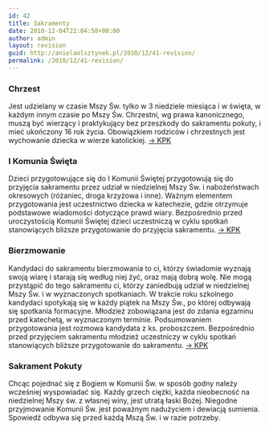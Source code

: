 ```yaml
---
id: 42
title: Sakramenty
date: 2010-12-04T22:04:58+00:00
author: admin
layout: revision
guid: http://anielaolsztynek.pl/2010/12/41-revision/
permalink: /2010/12/41-revision/
---
```

### Chrzest

Jest udzielany w czasie Mszy Św. tylko w 3 niedziele miesiąca i w święta, w każdym innym czasie po Mszy Św. Chrzestni, wg prawa kanonicznego, muszą być wierzący i praktykujący bez przeszkody do sakramentu pokuty, i mieć ukończony 16 rok życia. Obowiązkiem rodziców i chrzestnych jest wychowanie dziecka w wierze katolickiej. [-> KPK](http://aniela.olsztynek.pl/sakr/chrzest.htm)

### I Komunia Święta

Dzieci przygotowujące się do I Komunii Świętej przygotowują się do przyjęcia sakramentu przez udział w niedzielnej Mszy Św. i nabożeństwach okresowych (różaniec, droga krzyżowa i inne). Ważnym elementem przygotowania jest uczestnictwo dziecka w katechezie, gdzie otrzymuje podstawowe wiadomości dotyczące prawd wiary. Bezpośrednio przed uroczystością Komunii Świętej dzieci uczestniczą w cyklu spotkań stanowiących bliższe przygotowanie do przyjęcia sakramentu. [-> KPK](http://aniela.olsztynek.pl/sakr/eucharystia.htm)

### Bierzmowanie

Kandydaci do sakramentu bierzmowania to ci, którzy świadomie wyznają swoją wiarę i starają się według niej żyć, oraz mają dobrą wolę. Nie mogą przystąpić do tego sakramentu ci, którzy zaniedbują udział w niedzielnej Mszy Św. i w wyznaczonych spotkaniach. W trakcie roku szkolnego kandydaci spotykają się w każdy piątek na Mszy Św., po której odbywają się spotkania formacyjne. Młodzież zobowiązana jest do zdania egzaminu przed katechetą, w wyznaczonym terminie. Podsumowaniem przygotowania jest rozmowa kandydata z ks. proboszczem. Bezpośrednio przed przyjęciem sakramentu młodzież uczestniczy w cyklu spotkań stanowiących bliższe przygotowanie do sakramentu. [-> KPK](http://aniela.olsztynek.pl/sakr/bierzm.htm)

### Sakrament Pokuty

Chcąc pojednać się z Bogiem w Komunii Św. w sposób godny należy wcześniej wyspowiadać się. Każdy grzech ciężki, każda nieobecność na niedzielnej Mszy św. z własnej winy, jest utratą łaski Bożej. Niegodne przyjmowanie Komunii Św. jest poważnym nadużyciem i dewiacją sumienia. Spowiedź odbywa się przed każdą Mszą Św. i w razie potrzeby.